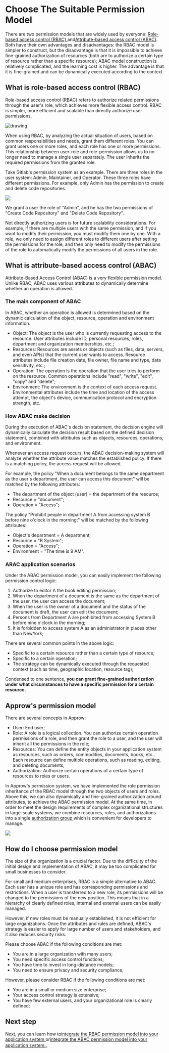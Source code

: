 # Choose The Suitable Permission Model

<LastUpdated/>

There are two permission models that are widely used by everyone: [Role-based access control (RBAC) ](#什么是基于角色的访问控制-rbac)and[Attribute-based access control (ABAC)](#什么是基于属性的访问控制-abac). Both have their own advantages and disadvantages: the RBAC model is simpler to construct, but the disadvantage is that it is impossible to achieve fine-grained authorization of resources (both are to authorize a certain type of resource rather than a specific resource); ABAC model construction is relatively complicated, and the learning cost is higher. The advantage is that it is fine-grained and can be dynamically executed according to the context.


## What is role-based access control (RBAC)

Role-based access control (RBAC) refers to authorize related permissions through the user's role, which achieves more flexible access control. RBAC is simpler, more efficient and scalable than directly authorize user permissions.

<img src="~@imagesZhCn/guides/rbac.png" alt="drawing"/>


When using RBAC, by analyzing the actual situation of users, based on common responsibilities and needs, grant them different roles. You can grant users one or more roles, and each role has one or more permissions. This relationship between user-role and role-permission allows us to no longer need to manage a single user separately. The user inherits the required permissions from the granted role.

Take Gitlab's permission system as an example. There are three roles in the user system: Admin, Maintainer, and Operator. These three roles have different permissions. For example, only Admin has the permission to create and delete code repositories. 

![](../basics/authenticate-first-user/images/rbac.png)

We grant a user the role of "Admin", and he has the two permissions of "Create Code Repository" and "Delete Code Repository".

Not directly authorizing users is for future scalability considerations. For example, if there are multiple users with the same permission, and if you want to modify their permission, you must modify them one by one. With a role, we only need to assign different roles to different users after setting the permissions for the role, and then only need to modify the permissions of the role to automatically modify the permissions of all users in the role.

## What is attribute-based access control (ABAC)

Attribute-Based Access Control (ABAC) is a very flexible permission model. Unlike RBAC, ABAC uses various attributes to dynamically determine whether an operation is allowed.

### The main component of ABAC

In ABAC, whether an operation is allowed is determined based on the dynamic calculation of the object, resource, operation and environment information.

- Object: The object is the user who is currently requesting access to the resource. User attributes include ID, personal resources, roles, department and organization memberships, etc.;
- Resources: Resources are assets or objects (such as files, data, servers, and even APIs) that the current user wants to access. Resource attributes include file creation date, file owner, file name and type, data sensitivity, etc.;
- Operation: The operation is the operation that the user tries to perform on the resource. Common operations include "read", "write", "edit", "copy" and "delete";
- Environment: The environment is the context of each access request. Environmental attributes include the time and location of the access attempt, the object's device, communication protocol and encryption strength, etc.

### How ABAC make decision

During the execution of ABAC's decision statement, the decision engine will dynamically calculate the decision result based on the defined decision statement, combined with attributes such as objects, resources, operations, and environment. 

Whenever an access request occurs, the ABAC decision-making system will analyze whether the attribute value matches the established policy. If there is a matching policy, the access request will be allowed.

For example, the policy "When a document belongs to the same department as the user's department, the user can access this document" will be matched by the following attributes:

- The department of the object (user) = the department of the resource;
- Resource = "document";
- Operation = "Access";

The policy "Prohibit people in department A from accessing system B before nine o'clock in the morning;" will be matched by the following attributes:

- Object's department = A department;
- Resource = "B System";
- Operation = "Access";
- Environment = "The time is 9 AM".

### ARAC application scenarios

Under the ABAC permission model, you can easily implement the following permission control logic:

1. Authorize to editor A the book editing permission;
2. When the department of a document is the same as the department of the user, the user can access the document;
3. When the user is the owner of a document and the status of the document is draft, the user can edit the document;
4. Persons from Department A are prohibited from accessing System B before nine o'clock in the morning;
5. It is forbidden to access system A as an administrator in places other than NewYork;

There are several common points in the above logic:

- Specific to a certain resource rather than a certain type of resource;
- Specific to a certain operation;
- The strategy can be dynamically executed through the requested context (such as time, geographic location, resource tag);

Condensed to one sentence, **you can grant fine-grained authorization under what circumstances to have a specific permission for a certain resource.**

## Approw's permission model

There are several concepts in Approw:
- User: End user;
- Role: A role is a logical collection. You can authorize certain operation permissions of a role, and then grant the role to a user, and the user will inherit all the permissions in the role;
- Resources: You can define the entity objects in your application system as resources, such as orders, commodities, documents, books, etc.. Each resource can define multiple operations, such as reading, editing, and deleting documents;
- Authorization: Authorize certain operations of a certain type of resources to roles or users.

In Approw's permission system, we have implemented the role permission inheritance of the RBAC model through the two objects of users and roles. Above this, we can also dynamically and fine-grained authorization around attributes, to achieve the ABAC permission model. At the same time, in order to meet the design requirements of complex organizational structures in large-scale systems, we combine resources, roles, and authorizations into a single [authorization group ](./resource-group.md)which is convenient for developers to manage.

![](../basics/authenticate-first-user/images/permission-group.png)


## How do I choose permission model

The size of the organization is a crucial factor. Due to the difficulty of the initial design and implementation of ABAC, it may be too complicated for small businesses to consider.

For small and medium enterprises, RBAC is a simple alternative to ABAC. Each user has a unique role and has corresponding permissions and restrictions. When a user is transferred to a new role, its permissions will be changed to the permissions of the new position. This means that in a hierarchy of clearly defined roles, internal and external users can be easily managed.

However, if new roles must be manually established, it is not efficient for large organizations. Once the attributes and rules are defined, ABAC's strategy is easier to apply for large number of users and stakeholders, and it also reduces security risks.

Please choose ABAC if the following conditions are met:

- You are in a large organization with many users;
- You need specific access control functions;
- You have time to invest in long-distance models;
- You need to ensure privacy and security compliance;

However, please consider RBAC if the following conditions are met:

- You are in a small or medium size enterprise;
- Your access control strategy is extensive;
- You have few external users, and your organizational role is clearly defined;

## Next step

Next, you can learn how to[integrate the RBAC permission model into your application system ](./rbac.md)or[integrate the ABAC permission model into your application system.](./abac.md)。
